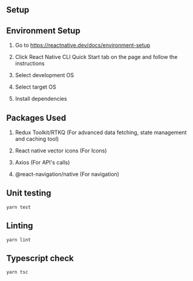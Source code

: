 ## Setup

## Environment Setup

1. Go to https://reactnative.dev/docs/environment-setup

2. Click React Native CLI Quick Start tab on the page and follow the instructions

3. Select development OS

4. Select target OS

5. Install dependencies

## Packages Used

1. Redux Toolkit/RTKQ (For advanced data fetching, state management and caching tool)

2. React native vector icons (For Icons)

3. Axios (For API's calls)

4. @react-navigation/native (For navigation)

## Unit testing

`yarn test`

## Linting

`yarn lint`

## Typescript check

`yarn tsc`
